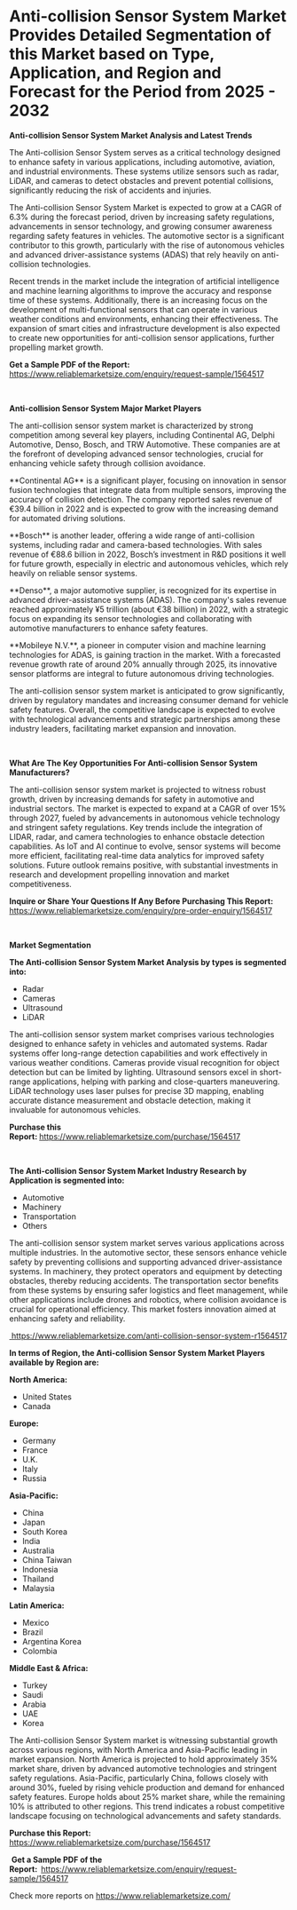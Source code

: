 <p><h1>Anti-collision Sensor System Market Provides Detailed Segmentation of this Market based on Type, Application, and Region and Forecast for the Period from 2025 - 2032</h1></p><p><strong>Anti-collision Sensor System Market Analysis and Latest Trends</strong></p>
<p><p>The Anti-collision Sensor System serves as a critical technology designed to enhance safety in various applications, including automotive, aviation, and industrial environments. These systems utilize sensors such as radar, LiDAR, and cameras to detect obstacles and prevent potential collisions, significantly reducing the risk of accidents and injuries.</p><p>The Anti-collision Sensor System Market is expected to grow at a CAGR of 6.3% during the forecast period, driven by increasing safety regulations, advancements in sensor technology, and growing consumer awareness regarding safety features in vehicles. The automotive sector is a significant contributor to this growth, particularly with the rise of autonomous vehicles and advanced driver-assistance systems (ADAS) that rely heavily on anti-collision technologies.</p><p>Recent trends in the market include the integration of artificial intelligence and machine learning algorithms to improve the accuracy and response time of these systems. Additionally, there is an increasing focus on the development of multi-functional sensors that can operate in various weather conditions and environments, enhancing their effectiveness. The expansion of smart cities and infrastructure development is also expected to create new opportunities for anti-collision sensor applications, further propelling market growth.</p></p>
<p><strong>Get a Sample PDF of the Report:&nbsp;</strong> <a href="https://www.reliablemarketsize.com/enquiry/request-sample/1564517?utm_campaign=1197&utm_medium=2&utm_source=Github&utm_content=ia&utm_term=27022025&utm_id=anti-collision-sensor-system">https://www.reliablemarketsize.com/enquiry/request-sample/1564517</a></p>
<p>&nbsp;</p>
<p><strong>Anti-collision Sensor System Major Market Players</strong></p>
<p><p>The anti-collision sensor system market is characterized by strong competition among several key players, including Continental AG, Delphi Automotive, Denso, Bosch, and TRW Automotive. These companies are at the forefront of developing advanced sensor technologies, crucial for enhancing vehicle safety through collision avoidance.</p><p>**Continental AG** is a significant player, focusing on innovation in sensor fusion technologies that integrate data from multiple sensors, improving the accuracy of collision detection. The company reported sales revenue of €39.4 billion in 2022 and is expected to grow with the increasing demand for automated driving solutions.</p><p>**Bosch** is another leader, offering a wide range of anti-collision systems, including radar and camera-based technologies. With sales revenue of €88.6 billion in 2022, Bosch’s investment in R&D positions it well for future growth, especially in electric and autonomous vehicles, which rely heavily on reliable sensor systems.</p><p>**Denso**, a major automotive supplier, is recognized for its expertise in advanced driver-assistance systems (ADAS). The company's sales revenue reached approximately ¥5 trillion (about €38 billion) in 2022, with a strategic focus on expanding its sensor technologies and collaborating with automotive manufacturers to enhance safety features.</p><p>**Mobileye N.V.**, a pioneer in computer vision and machine learning technologies for ADAS, is gaining traction in the market. With a forecasted revenue growth rate of around 20% annually through 2025, its innovative sensor platforms are integral to future autonomous driving technologies.</p><p>The anti-collision sensor system market is anticipated to grow significantly, driven by regulatory mandates and increasing consumer demand for vehicle safety features. Overall, the competitive landscape is expected to evolve with technological advancements and strategic partnerships among these industry leaders, facilitating market expansion and innovation.</p></p>
<p>&nbsp;</p>
<p><strong>What Are The Key Opportunities For Anti-collision Sensor System Manufacturers?</strong></p>
<p><p>The anti-collision sensor system market is projected to witness robust growth, driven by increasing demands for safety in automotive and industrial sectors. The market is expected to expand at a CAGR of over 15% through 2027, fueled by advancements in autonomous vehicle technology and stringent safety regulations. Key trends include the integration of LIDAR, radar, and camera technologies to enhance obstacle detection capabilities. As IoT and AI continue to evolve, sensor systems will become more efficient, facilitating real-time data analytics for improved safety solutions. Future outlook remains positive, with substantial investments in research and development propelling innovation and market competitiveness.</p></p>
<p><strong>Inquire or Share Your Questions If Any Before Purchasing This Report:</strong> <a href="https://www.reliablemarketsize.com/enquiry/pre-order-enquiry/1564517?utm_campaign=1197&utm_medium=2&utm_source=Github&utm_content=ia&utm_term=27022025&utm_id=anti-collision-sensor-system">https://www.reliablemarketsize.com/enquiry/pre-order-enquiry/1564517</a></p>
<p>&nbsp;</p>
<p><strong>Market Segmentation</strong></p>
<p><strong>The Anti-collision Sensor System Market Analysis by types is segmented into:</strong></p>
<p><ul><li>Radar</li><li>Cameras</li><li>Ultrasound</li><li>LiDAR</li></ul></p>
<p><p>The anti-collision sensor system market comprises various technologies designed to enhance safety in vehicles and automated systems. Radar systems offer long-range detection capabilities and work effectively in various weather conditions. Cameras provide visual recognition for object detection but can be limited by lighting. Ultrasound sensors excel in short-range applications, helping with parking and close-quarters maneuvering. LiDAR technology uses laser pulses for precise 3D mapping, enabling accurate distance measurement and obstacle detection, making it invaluable for autonomous vehicles.</p></p>
<p><strong>Purchase this Report:&nbsp;</strong><a href="https://www.reliablemarketsize.com/purchase/1564517?utm_campaign=1197&utm_medium=2&utm_source=Github&utm_content=ia&utm_term=27022025&utm_id=anti-collision-sensor-system">https://www.reliablemarketsize.com/purchase/1564517</a></p>
<p>&nbsp;</p>
<p><strong>The Anti-collision Sensor System Market Industry Research by Application is segmented into:</strong></p>
<p><ul><li>Automotive</li><li>Machinery</li><li>Transportation</li><li>Others</li></ul></p>
<p><p>The anti-collision sensor system market serves various applications across multiple industries. In the automotive sector, these sensors enhance vehicle safety by preventing collisions and supporting advanced driver-assistance systems. In machinery, they protect operators and equipment by detecting obstacles, thereby reducing accidents. The transportation sector benefits from these systems by ensuring safer logistics and fleet management, while other applications include drones and robotics, where collision avoidance is crucial for operational efficiency. This market fosters innovation aimed at enhancing safety and reliability.</p></p>
<p><a href="https://www.reliablemarketsize.com/anti-collision-sensor-system-r1564517?utm_campaign=1197&utm_medium=2&utm_source=Github&utm_content=ia&utm_term=27022025&utm_id=anti-collision-sensor-system">&nbsp;https://www.reliablemarketsize.com/anti-collision-sensor-system-r1564517</a></p>
<p><strong>In terms of Region, the Anti-collision Sensor System Market Players available by Region are:</strong></p>
<p>
    <p> <strong> North America: </strong>
        <ul>
            <li>United States</li>
            <li>Canada</li>
        </ul>
        </p> 
    <p> <strong> Europe: </strong>
        <ul>
            <li>Germany</li>
            <li>France</li>
            <li>U.K.</li>
            <li>Italy</li>
            <li>Russia</li>
        </ul>
        </p> 
    <p> <strong> Asia-Pacific: </strong>
        <ul>
            <li>China</li>
            <li>Japan</li>
            <li>South Korea</li>
            <li>India</li>
            <li>Australia</li>
            <li>China Taiwan</li>
            <li>Indonesia</li>
            <li>Thailand</li>
            <li>Malaysia</li>
        </ul>
        </p> 
    <p> <strong> Latin America: </strong>
        <ul>
            <li>Mexico</li>
            <li>Brazil</li>
            <li>Argentina Korea</li>
            <li>Colombia</li>
        </ul>
        </p> 
    <p> <strong> Middle East & Africa: </strong>
        <ul>
            <li>Turkey</li>
            <li>Saudi</li>
            <li>Arabia</li>
            <li>UAE</li>
            <li>Korea</li>
        </ul>
    </p>
    </p>
<p><p>The Anti-collision Sensor System market is witnessing substantial growth across various regions, with North America and Asia-Pacific leading in market expansion. North America is projected to hold approximately 35% market share, driven by advanced automotive technologies and stringent safety regulations. Asia-Pacific, particularly China, follows closely with around 30%, fueled by rising vehicle production and demand for enhanced safety features. Europe holds about 25% market share, while the remaining 10% is attributed to other regions. This trend indicates a robust competitive landscape focusing on technological advancements and safety standards.</p></p>
<p><strong>Purchase this Report: </strong><a href="https://www.reliablemarketsize.com/purchase/1564517?utm_campaign=1197&utm_medium=2&utm_source=Github&utm_content=ia&utm_term=27022025&utm_id=anti-collision-sensor-system">https://www.reliablemarketsize.com/purchase/1564517</a></p>
<p>&nbsp;<strong>Get a Sample PDF of the Report:&nbsp;&nbsp;</strong><a href="https://www.reliablemarketsize.com/enquiry/request-sample/1564517?utm_campaign=1197&utm_medium=2&utm_source=Github&utm_content=ia&utm_term=27022025&utm_id=anti-collision-sensor-system">https://www.reliablemarketsize.com/enquiry/request-sample/1564517</a></p>
<p><strong></strong></p>
<p>Check more reports on <a href="https://www.reliablemarketsize.com/?utm_campaign=1197&utm_medium=2&utm_source=Github&utm_content=ia&utm_term=27022025&utm_id=anti-collision-sensor-system">https://www.reliablemarketsize.com/</a></p>